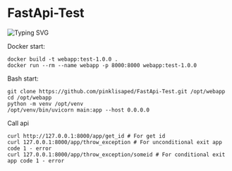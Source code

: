 # FastApi-Test
![Typing SVG](https://readme-typing-svg.herokuapp.com?color=57a6ff&repeat=false&width=700&lines=Webapp+for+simple+test+infrastructure)

Docker start:
```
docker build -t webapp:test-1.0.0 .
docker run --rm --name webapp -p 8000:8000 webapp:test-1.0.0
```
Bash start:
```
git clone https://github.com/pinklisaped/FastApi-Test.git /opt/webapp
cd /opt/webapp
python -m venv /opt/venv
/opt/venv/bin/uvicorn main:app --host 0.0.0.0
```
Call api
```
curl http://127.0.0.1:8000/app/get_id # For get id
curl 127.0.0.1:8000/app/throw_exception # For unconditional exit app code 1 - error
curl 127.0.0.1:8000/app/throw_exception/someid # For conditional exit app code 1 - error
```
